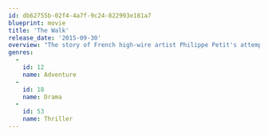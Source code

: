 ```yaml
---
id: db62755b-02f4-4a7f-9c24-822993e181a7
blueprint: movie
title: 'The Walk'
release_date: '2015-09-30'
overview: "The story of French high-wire artist Philippe Petit's attempt to cross the Twin Towers of the World Trade Center in 1974."
genres:
  -
    id: 12
    name: Adventure
  -
    id: 18
    name: Drama
  -
    id: 53
    name: Thriller
---
```


